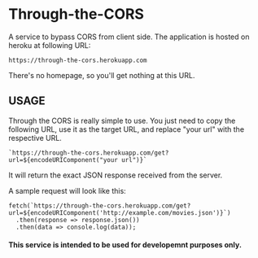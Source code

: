 # Through-the-CORS
A service to bypass CORS from client side. The application is hosted on heroku at following URL:  
```
https://through-the-cors.herokuapp.com
```
There's no homepage, so you'll get nothing at this URL.
## USAGE

Through the CORS is really simple to use. You just need to copy the following URL, use it as the target URL, and replace "your url" with the respective URL.
```
`https://through-the-cors.herokuapp.com/get?url=${encodeURIComponent("your url")}`
```

It will return the exact JSON response received from the server.

A sample request will look like this:
```
fetch(`https://through-the-cors.herokuapp.com/get?url=${encodeURIComponent('http://example.com/movies.json')}`)
  .then(response => response.json())
  .then(data => console.log(data));
```

#### This service is intended to be used for developemnt purposes only.

